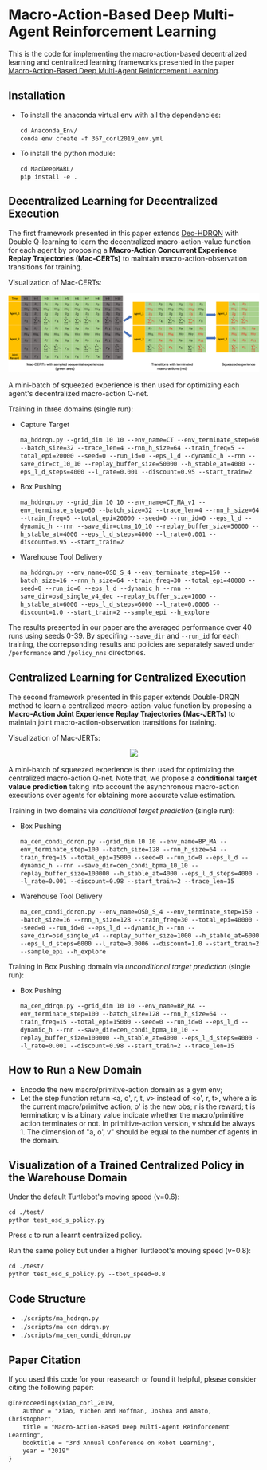 # Macro-Action-Based Deep Multi-Agent Reinforcement Learning

This is the code for implementing the macro-action-based decentralized learning and centralized learning frameworks presented in the paper [Macro-Action-Based Deep Multi-Agent Reinforcement Learning](https://drive.google.com/file/d/1R5bh7Hqs_Dhzz7FMmPP8TmMmk_IppcWL/view).

## Installation

- To install the anaconda virtual env with all the dependencies:
  ```
  cd Anaconda_Env/
  conda env create -f 367_corl2019_env.yml
  ```
- To install the python module:
  ```
  cd MacDeepMARL/
  pip install -e .
  ```
## Decentralized Learning for Decentralized Execution

The first framework presented in this paper extends [Dec-HDRQN](https://arxiv.org/pdf/1703.06182.pdf) with Double Q-learning to learn the decentralized macro-action-value function for each agent by proposing a **Macro-Action Concurrent Experience Replay Trajectories (Mac-CERTs)** to maintain macro-action-observation transitions for training.

Visualization of Mac-CERTs:

![](https://github.com/yuchen-x/CoRL2019/blob/master/images/dec_buffer.png)

A mini-batch of squeezed experience is then used for optimizing each agent's decentralized macro-action Q-net.

Training in three domains (single run):
- Capture Target
  ```
  ma_hddrqn.py --grid_dim 10 10 --env_name=CT --env_terminate_step=60 --batch_size=32 --trace_len=4 --rnn_h_size=64 --train_freq=5 --total_epi=20000 --seed=0 --run_id=0 --eps_l_d --dynamic_h --rnn --save_dir=ct_10_10 --replay_buffer_size=50000 --h_stable_at=4000 --eps_l_d_steps=4000 --l_rate=0.001 --discount=0.95 --start_train=2
  ```
- Box Pushing
  ```
  ma_hddrqn.py --grid_dim 10 10 --env_name=CT_MA_v1 --env_terminate_step=60 --batch_size=32 --trace_len=4 --rnn_h_size=64 --train_freq=5 --total_epi=20000 --seed=0 --run_id=0 --eps_l_d --dynamic_h --rnn --save_dir=ctma_10_10 --replay_buffer_size=50000 --h_stable_at=4000 --eps_l_d_steps=4000 --l_rate=0.001 --discount=0.95 --start_train=2
  ```
- Warehouse Tool Delivery
  ```
  ma_hddrqn.py --env_name=OSD_S_4 --env_terminate_step=150 --batch_size=16 --rnn_h_size=64 --train_freq=30 --total_epi=40000 --seed=0 --run_id=0 --eps_l_d --dynamic_h --rnn --save_dir=osd_single_v4_dec --replay_buffer_size=1000 --h_stable_at=6000 --eps_l_d_steps=6000 --l_rate=0.0006 --discount=1.0 --start_train=2 --sample_epi --h_explore
  ```
  
The results presented in our paper are the averaged performance over 40 runs using seeds 0-39. By specifing `--save_dir` and `--run_id` for each training, the correpsonding results and policies are separately saved under `/performance` and `/policy_nns` directories.

## Centralized Learning for Centralized Execution

The second framework presented in this paper extends Double-DRQN method to learn a centralized macro-action-value function by proposing a **Macro-Action Joint Experience Replay Trajectories (Mac-JERTs)** to maintain joint macro-action-observation transitions for training.

Visualization of Mac-JERTs:
<p align="center">
  <img src="https://github.com/yuchen-x/MacDeepMARL/blob/master/images/cen_buffer.png" width="70%">
</p>

A mini-batch of squeezed experience is then used for optimizing the centralized macro-action Q-net. Note that, we propose a **conditional target valaue prediction** taking into account the asynchronous macro-action executions over agents for obtaining more accurate value estimation.

Training in two domains via *conditional target prediction* (single run):

- Box Pushing
  ```
  ma_cen_condi_ddrqn.py --grid_dim 10 10 --env_name=BP_MA --env_terminate_step=100 --batch_size=128 --rnn_h_size=64 --train_freq=15 --total_epi=15000 --seed=0 --run_id=0 --eps_l_d --dynamic_h --rnn --save_dir=cen_condi_bpma_10_10 --replay_buffer_size=100000 --h_stable_at=4000 --eps_l_d_steps=4000 --l_rate=0.001 --discount=0.98 --start_train=2 --trace_len=15
  ```
- Warehouse Tool Delivery
  ```
  ma_cen_condi_ddrqn.py --env_name=OSD_S_4 --env_terminate_step=150 --batch_size=16 --rnn_h_size=128 --train_freq=30 --total_epi=40000 --seed=0 --run_id=0 --eps_l_d --dynamic_h --rnn --save_dir=osd_single_v4 --replay_buffer_size=1000 --h_stable_at=6000 --eps_l_d_steps=6000 --l_rate=0.0006 --discount=1.0 --start_train=2 --sample_epi --h_explore
  ```
Training in Box Pushing domain via *unconditional target prediction* (single run):

- Box Pushing
  ```
  ma_cen_ddrqn.py --grid_dim 10 10 --env_name=BP_MA --env_terminate_step=100 --batch_size=128 --rnn_h_size=64 --train_freq=15 --total_epi=15000 --seed=0 --run_id=0 --eps_l_d --dynamic_h --rnn --save_dir=cen_condi_bpma_10_10 --replay_buffer_size=100000 --h_stable_at=4000 --eps_l_d_steps=4000 --l_rate=0.001 --discount=0.98 --start_train=2 --trace_len=15
  ```

## How to Run a New Domain

- Encode the new macro/primitve-action domain as a gym env;
- Let the step function return <a, o', r, t, v> instead of <o', r, t>, where a is the current macro/primitve action; o' is the new obs; r is the reward; t is termination; v is a binary value indicate whether the macro/primitive action terminates or not. In primitive-action version, v should be always 1. The dimension of "a, o', v" should be equal to the number of agents in the domain.

## Visualization of a Trained Centralized Policy in the Warehouse Domain

Under the default Turtlebot's moving speed (v=0.6):
  ```
  cd ./test/
  python test_osd_s_policy.py
  ```
Press `c` to run a learnt centralized policy.

Run the same policy but under a higher Turtlebot's moving speed (v=0.8):
  ```
  cd ./test/
  python test_osd_s_policy.py --tbot_speed=0.8
  ```

## Code Structure

- `./scripts/ma_hddrqn.py`
- `./scripts/ma_cen_ddrqn.py`
- `./scripts/ma_cen_condi_ddrqn.py`

## Paper Citation
If you used this code for your reasearch or found it helpful, please consider citing the following paper:
```
@InProceedings{xiao_corl_2019,
    author = "Xiao, Yuchen and Hoffman, Joshua and Amato, Christopher",
    title = "Macro-Action-Based Deep Multi-Agent Reinforcement Learning",
    booktitle = "3rd Annual Conference on Robot Learning",
    year = "2019"
}
```

